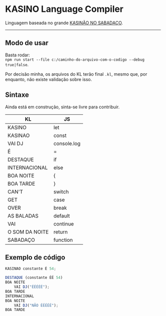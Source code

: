 # KASINO Language Compiler

Linguagem baseada no grande [KASINÃO NO SABADAÇO](https://www.youtube.com/watch?v=LCDaw0QmQQc&ab_channel=TeleguiadoTV).

----------

## Modo de usar
Basta rodar:  
`npm run start --file c:/caminho-do-arquivo-com-o-codigo --debug true|false`.  
  
Por decisão minha, os arquivos do KL terão final `.kl`, mesmo que, por enquanto, não existe validação sobre isso.

## Sintaxe

Ainda está em construção, sinta-se livre para contribuir.

KL             | JS
---------------| ------
KASINO         | let
KASINAO        | const
VAI DJ         | console.log
É              | =
DESTAQUE       | if
INTERNACIONAL  | else
BOA NOITE      | {
BOA TARDE      | }
CAN'T          | switch
GET            | case
OVER           | break
AS BALADAS     | default
VAI            | continue
O SOM DA NOITE | return
SABADAÇO       | function

  
## Exemplo de código
```javascript
KASINAO constante É 54;

DESTAQUE (constante ÉÉ 54)
BOA NOITE
    VAI DJ("ÉÉÉÉÉ");
BOA TARDE
INTERNACIONAL
BOA NOITE
    VAI DJ("NÃO ÉÉÉÉÉ");
BOA TARDE
```
